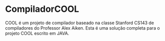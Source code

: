 # CompiladorCOOL
COOL é um projeto de compilador baseado na classe Stanford CS143 de compiladores do Professor Alex Aiken.  Esta é uma solução completa para o projeto COOL escrito em JAVA.
